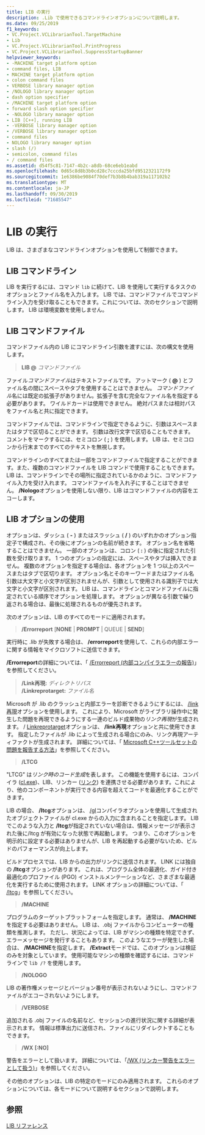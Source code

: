 ```yaml
---
title: LIB の実行
description: .Lib で使用できるコマンドラインオプションについて説明します。
ms.date: 09/25/2019
f1_keywords:
- VC.Project.VCLibrarianTool.TargetMachine
- Lib
- VC.Project.VCLibrarianTool.PrintProgress
- VC.Project.VCLibrarianTool.SuppressStartupBanner
helpviewer_keywords:
- -MACHINE target platform option
- command files, LIB
- MACHINE target platform option
- colon command files
- VERBOSE library manager option
- /NOLOGO library manager option
- dash option specifier
- /MACHINE target platform option
- forward slash option specifier
- -NOLOGO library manager option
- LIB [C++], running LIB
- -VERBOSE library manager option
- /VERBOSE library manager option
- command files
- NOLOGO library manager option
- slash (/)
- semicolon, command files
- / command files
ms.assetid: d54f5c81-7147-4b2c-a8db-68ce6eb1eabd
ms.openlocfilehash: 0d65c8d8b3b0cd28c7cccda25bfd9512321172f9
ms.sourcegitcommit: 1e6386be9084f70def7b3b8b4bab319a117102b2
ms.translationtype: MT
ms.contentlocale: ja-JP
ms.lasthandoff: 09/30/2019
ms.locfileid: "71685547"
---
```

# <a name="running-lib"></a>LIB の実行

LIB は、さまざまなコマンドラインオプションを使用して制御できます。

## <a name="lib-command-line"></a>LIB コマンドライン

LIB を実行するには、コマンド `lib` に続けて、LIB を使用して実行するタスクのオプションとファイル名を入力します。 LIB では、コマンドファイルでコマンドライン入力を受け取ることもできます。これについては、次のセクションで説明します。 LIB は環境変数を使用しません。

## <a name="lib-command-files"></a>LIB コマンドファイル

コマンドファイル内の LIB にコマンドライン引数を渡すには、次の構文を使用します。

> **LIB \@** <em>コマンドファイル</em>

ファイル*コマンドファイル*はテキストファイルです。 アットマーク ( **\@** ) とファイル名の間にスペースやタブを使用することはできません。 *コマンドファイル*名には既定の拡張子がありません。拡張子を含む完全なファイル名を指定する必要があります。 ワイルドカードは使用できません。 絶対パスまたは相対パスをファイル名と共に指定できます。

コマンドファイルでは、コマンドラインで指定できるように、引数はスペースまたはタブで区切ることができます。 引数は改行文字で区切ることもできます。 コメントをマークするには、セミコロン ( **;** ) を使用します。 LIB は、セミコロンから行末までのすべてのテキストを無視します。

コマンドラインのすべてまたは一部をコマンドファイルで指定することができます。また、複数のコマンドファイルを LIB コマンドで使用することもできます。 LIB は、コマンドラインでその場所に指定されているかのように、コマンドファイル入力を受け入れます。 コマンドファイルを入れ子にすることはできません。 **/Nologo**オプションを使用しない限り、LIB はコマンドファイルの内容をエコーします。

## <a name="using-lib-options"></a>LIB オプションの使用

オプションは、ダッシュ ( **-** ) またはスラッシュ ( **/** ) のいずれかのオプション指定子で構成され、その後にオプションの名前が続きます。 オプション名を省略することはできません。 一部のオプションは、コロン ( **:** ) の後に指定された引数を受け取ります。 1 つのオプションの指定には、スペースやタブは挿入できません。 複数のオプションを指定する場合は、各オプションを 1 つ以上のスペースまたはタブで区切ります。 オプション名とそのキーワードまたはファイル名引数は大文字と小文字が区別されませんが、引数として使用される識別子では大文字と小文字が区別されます。 LIB は、コマンドラインとコマンドファイルに指定されている順序でオプションを処理します。 オプションが異なる引数で繰り返される場合は、最後に処理されるものが優先されます。

次のオプションは、LIB のすべてのモードに適用されます。

> **/Errorreport** \[**NONE** &#124; **PROMPT** &#124; QUEUE &#124; **SEND**]

実行時に .lib が失敗する場合は、 **/errorreport**を使用して、これらの内部エラーに関する情報をマイクロソフトに送信できます。

**/Errorreport**の詳細については、「 [/Errorreport (内部コンパイラエラーの報告)](errorreport-report-internal-compiler-errors.md)」を参照してください。

> **/Link再現:** _ディレクトリパス_ \
> **/Linkreprotarget:** _ファイル名_

Microsoft が .lib のクラッシュと内部エラーを診断できるようにするには、 [/link再現](linkrepro.md)オプションを使用します。 これにより、Microsoft がライブラリ操作中に発生した問題を再現できるようにする一連のビルド成果物の*リンク再現*が生成されます。 / [Linkreprotarget](linkreprotarget.md)オプションは、 **/link再現**オプションと共に使用できます。 指定したファイルが .lib によって生成される場合にのみ、リンク再現アーティファクトが生成されます。 詳細については、「 [Microsoft C++ツールセットの問題を報告する方法](../../overview/how-to-report-a-problem-with-the-visual-cpp-toolset.md)」を参照してください。

> **/LTCG**

"LTCG" は*リンク時のコード生成*を表します。 この機能を使用するには、コンパイラ ([cl.exe](compiler-options.md))、LIB、リンカー ([リンク](linker-options.md)) を連携させる必要があります。これにより、他のコンポーネントが実行できる内容を超えてコードを最適化することができます。

LIB の場合、 **/ltcg**オプションは、 [/gl](gl-whole-program-optimization.md)コンパイラオプションを使用して生成されたオブジェクトファイルが cl.exe からの入力に含まれることを指定します。 LIB でこのような入力と **/ltcg**が指定されていない場合は、情報メッセージが表示された後に/ltcg が有効になった状態で再起動します。 つまり、このオプションを明示的に設定する必要はありませんが、LIB を再起動する必要がないため、ビルドのパフォーマンスが向上します。

ビルドプロセスでは、LIB からの出力がリンクに送信されます。 LINK には独自の **/ltcg**オプションがあります。 これは、プログラム全体の最適化、ガイド付き最適化のプロファイル (PGO) インストルメンテーションなど、さまざまな最適化を実行するために使用されます。 LINK オプションの詳細については、「 [/ltcg](ltcg-link-time-code-generation.md)」を参照してください。

> **/MACHINE**

プログラムのターゲットプラットフォームを指定します。 通常は、 **/MACHINE**を指定する必要はありません。 LIB は、.obj ファイルからコンピューターの種類を推測します。 ただし、状況によっては、LIB がマシンの種類を特定できず、エラーメッセージを発行することもあります。 このようなエラーが発生した場合は、 **/MACHINE**を指定します。 **/Extract**モードでは、このオプションは検証のみを対象としています。 使用可能なマシンの種類を確認するには、コマンドラインで `lib /?` を使用します。

> **/NOLOGO**

LIB の著作権メッセージとバージョン番号が表示されないようにし、コマンドファイルがエコーされないようにします。

> **/VERBOSE**

追加される .obj ファイルの名前など、セッションの進行状況に関する詳細が表示されます。 情報は標準出力に送信され、ファイルにリダイレクトすることもできます。

> **/WX** **[:NO]**

警告をエラーとして扱います。 詳細については、「[/WX (リンカー警告をエラーとして扱う)](wx-treat-linker-warnings-as-errors.md)」を参照してください。

その他のオプションは、LIB の特定のモードにのみ適用されます。 これらのオプションについては、各モードについて説明するセクションで説明します。

## <a name="see-also"></a>参照

[LIB リファレンス](lib-reference.md)
